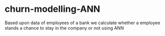 # churn-modelling-ANN
Based upon data of employees of a bank we calculate whether a employee stands a chance to stay in the company or not using ANN
